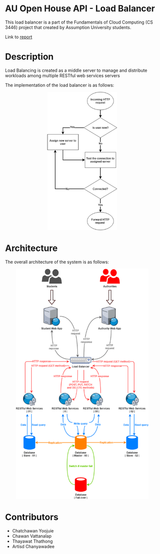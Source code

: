 # AU Open House API - Load Balancer

This load balancer is a part of the Fundamentals of Cloud Computing (CS 3446) project that created by Assumption University students.

Link to [report](docs/report.pdf)

# Description

Load Balancing is created as a middle server to manage and distribute workloads among multiple RESTful web services servers

The implementation of the load balancer is as follows:

<p align="center">
    <img src="docs/Load Balancer.png" height="450px">
</p>

# Architecture

The overall architecture of the system is as follows:

<p align="center">
    <img src="docs/System Architecture.png" height="750px">
</p>

# Contributors

- Chatchawan Yoojuie
- Chawan Vattanalap
- Thayawat Thathong
- Artisd Chanyawadee

